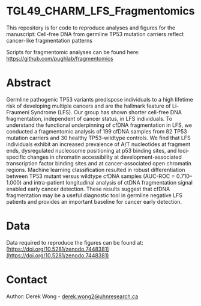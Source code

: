 # TGL49_CHARM_LFS_Fragmentomics

This repository is for code to reproduce analyses and figures for the manuscript: Cell-free DNA from germline TP53 mutation carriers reflect cancer-like fragmentation patterns

Scripts for fragmentomic analyses can be found here: https://github.com/pughlab/fragmentomics

# Abstract
Germline pathogenic TP53 variants predispose individuals to a high lifetime risk of developing multiple cancers and are the hallmark feature of Li-Fraumeni Syndrome (LFS). Our group has shown shorter cell-free DNA fragmentation, independent of cancer status, in LFS individuals. To understand the functional underpinning of cfDNA fragmentation in LFS, we conducted a fragmentomic analysis of 199 cfDNA samples from 82 TP53 mutation carriers and 30 healthy TP53-wildtype controls. We find that LFS individuals exhibit an increased prevalence of A/T nucleotides at fragment ends, dysregulated nucleosome positioning at p53 binding sites, and loci-specific changes in chromatin accessibility at development-associated transcription factor binding sites and at cancer-associated open chromatin regions. Machine learning classification resulted in robust differentiation between TP53 mutant versus wildtype cfDNA samples (AUC-ROC = 0.710–1.000) and intra-patient longitudinal analysis of ctDNA fragmentation signal enabled early cancer detection. These results suggest that cfDNA fragmentation may be a useful diagnostic tool in germline negative LFS patients and provides an important baseline for cancer early detection.

# Data
Data required to reproduce the figures can be found at: [https://doi.org/10.5281/zenodo.7448381](https://doi.org/10.5281/zenodo.7448381)

# Contact
Author: Derek Wong - derek.wong2@uhnresearch.ca
